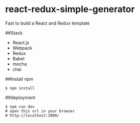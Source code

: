 # react-redux-simple-generator
Fast to build a React and Redux template


##Stack

- React.js
- Webpack
- Redux
- Babel
- mocha
- chai

##Install npm
``` text
$ npm install
```

##deployment

``` text
$ npm run dev
# open this url in your browser
# http://localhost:3000/
```
